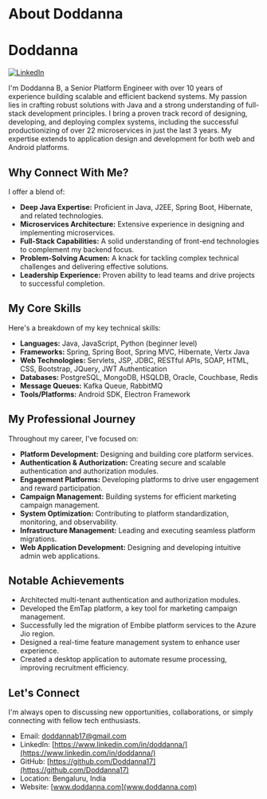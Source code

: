 # About Doddanna
# Doddanna

[![LinkedIn](https://img.shields.io/badge/LinkedIn-Connect-blue.svg?logo=linkedin)](https://www.linkedin.com/in/doddanna/)

I'm Doddanna B, a Senior Platform Engineer with over 10 years of experience building scalable and efficient backend systems. My passion lies in crafting robust solutions with Java and a strong understanding of full-stack development principles. I bring a proven track record of designing, developing, and deploying complex systems, including the successful productionizing of over 22 microservices in just the last 3 years. My expertise extends to application design and development for both web and Android platforms.

## Why Connect With Me?

I offer a blend of:

* **Deep Java Expertise:** Proficient in Java, J2EE, Spring Boot, Hibernate, and related technologies.
* **Microservices Architecture:** Extensive experience in designing and implementing microservices.
* **Full-Stack Capabilities:** A solid understanding of front-end technologies to complement my backend focus.
* **Problem-Solving Acumen:** A knack for tackling complex technical challenges and delivering effective solutions.
* **Leadership Experience:** Proven ability to lead teams and drive projects to successful completion.

## My Core Skills

Here's a breakdown of my key technical skills:

* **Languages:** Java, JavaScript, Python (beginner level)
* **Frameworks:** Spring, Spring Boot, Spring MVC, Hibernate, Vertx Java
* **Web Technologies:** Servlets, JSP, JDBC, RESTful APIs, SOAP, HTML, CSS, Bootstrap, JQuery, JWT Authentication
* **Databases:** PostgreSQL, MongoDB, HSQLDB, Oracle, Couchbase, Redis
* **Message Queues:** Kafka Queue, RabbitMQ
* **Tools/Platforms:** Android SDK, Electron Framework

## My Professional Journey

Throughout my career, I've focused on:

* **Platform Development:** Designing and building core platform services.
* **Authentication & Authorization:** Creating secure and scalable authentication and authorization modules.
* **Engagement Platforms:** Developing platforms to drive user engagement and reward participation.
* **Campaign Management:** Building systems for efficient marketing campaign management.
* **System Optimization:** Contributing to platform standardization, monitoring, and observability.
* **Infrastructure Management:** Leading and executing seamless platform migrations.
* **Web Application Development:** Designing and developing intuitive admin web applications.

## Notable Achievements

* Architected multi-tenant authentication and authorization modules.
* Developed the EmTap platform, a key tool for marketing campaign management.
* Successfully led the migration of Embibe platform services to the Azure Jio region.
* Designed a real-time feature management system to enhance user experience.
* Created a desktop application to automate resume processing, improving recruitment efficiency.

## Let's Connect

I'm always open to discussing new opportunities, collaborations, or simply connecting with fellow tech enthusiasts.

* Email: [doddannab17@gmail.com](mailto:doddannab17@gmail.com)
* LinkedIn: [https://www.linkedin.com/in/doddanna/](https://www.linkedin.com/in/doddanna/)
* GitHub: [https://github.com/Doddanna17](https://github.com/Doddanna17)
* Location: Bengaluru, India
* Website: [www.doddanna.com](www.doddanna.com)
